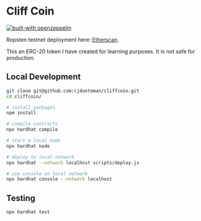 # Cliff Coin

[![built-with openzeppelin](https://img.shields.io/badge/built%20with-OpenZeppelin-3677FF)](https://docs.openzeppelin.com/)

Ropsten testnet deployment here: [Etherscan](https://ropsten.etherscan.io/address/0x5b2175e4baeae7fc779e8b01818e3555ce442e90).

This an ERC-20 token I have created for learning purposes. It is not safe for production.

## Local Development

```bash
git clone git@github.com:cjdunteman/cliffcoin.git
cd cliffcoin/

# install packages
npm install

# compile contracts
npx hardhat compile

# start a local node
npx hardhat node

# deploy to local network
npx hardhat --network localhost scripts/deploy.js

# use console on local network
npx hardhat console --network localhost
```

## Testing

`npx hardhat test`